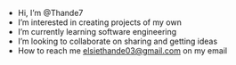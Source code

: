 -  Hi, I’m @Thande7
-  I’m interested in creating projects of my own 
-  I’m currently learning software engineering 
-  I’m looking to collaborate on sharing and getting ideas
-  How to reach me elsiethande03@gmail.com on my email 

<!---
Thande7/Thande7 is a ✨ specialist ✨ repository because its `README.md` (this file) appears on your GitHub profile.
You can click the Preview link to take a look at your changes.
--->
